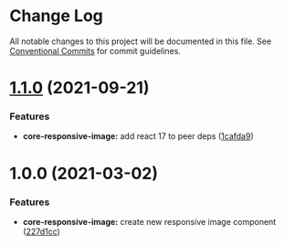 # Change Log

All notable changes to this project will be documented in this file.
See [Conventional Commits](https://conventionalcommits.org) for commit guidelines.

# [1.1.0](https://github.com/telus/tds-core/compare/@tds/core-responsive-image@1.0.0...@tds/core-responsive-image@1.1.0) (2021-09-21)


### Features

* **core-responsive-image:** add react 17 to peer deps ([1cafda9](https://github.com/telus/tds-core/commit/1cafda90bb63fb8ccd229988acba8da49ddc8017))





# 1.0.0 (2021-03-02)


### Features

* **core-responsive-image:** create new responsive image component ([227d1cc](https://github.com/telus/tds-core/commit/227d1ccd1a137bad7dd82ec0f9611e08d50a1098))
